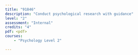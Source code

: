 ```yaml
---
title: "91846"
description: "Conduct psychological research with guidance"
level: "2"
assessment: "Internal"
credits: "4"
pdf: <pdf>
courses:
    - "Psychology Level 2"
    
---
```

